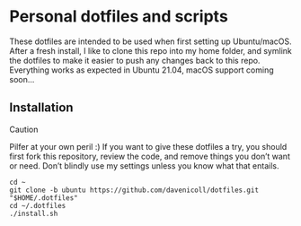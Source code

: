# Personal dotfiles and scripts

These dotfiles are intended to be used when first setting up Ubuntu/macOS. After a fresh install, I like to clone this repo into my home folder, and symlink the dotfiles to make it easier to push any changes back to this repo. Everything works as expected in Ubuntu 21.04, macOS support coming soon...

## Installation

> [!CAUTION]
> Pilfer at your own peril :) If you want to give these dotfiles a try, you should first fork this repository, review the code, and remove things you don’t want or need. Don’t blindly use my settings unless you know what that entails. 

``` shell
cd ~
git clone -b ubuntu https://github.com/davenicoll/dotfiles.git "$HOME/.dotfiles"
cd ~/.dotfiles
./install.sh
```
